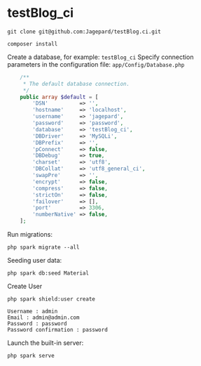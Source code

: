 # testBlog_ci

```
git clone git@github.com:Jagepard/testBlog.ci.git
```
```
composer install
```

Create a database, for example: ```testBlog_ci```
Specify connection parameters in the configuration file: ```app/Config/Database.php```
```php
    /**
     * The default database connection.
     */
    public array $default = [
        'DSN'          => '',
        'hostname'     => 'localhost',
        'username'     => 'jagepard',
        'password'     => 'password',
        'database'     => 'testBlog_ci',
        'DBDriver'     => 'MySQLi',
        'DBPrefix'     => '',
        'pConnect'     => false,
        'DBDebug'      => true,
        'charset'      => 'utf8',
        'DBCollat'     => 'utf8_general_ci',
        'swapPre'      => '',
        'encrypt'      => false,
        'compress'     => false,
        'strictOn'     => false,
        'failover'     => [],
        'port'         => 3306,
        'numberNative' => false,
    ];
```

Run migrations:
```
php spark migrate --all
```
Seeding user data:
```
php spark db:seed Material
```
Create User
```
php spark shield:user create
```
```
Username : admin
Email : admin@admin.com
Password : password
Password confirmation : password
```
Launch the built-in server:
```
php spark serve
```